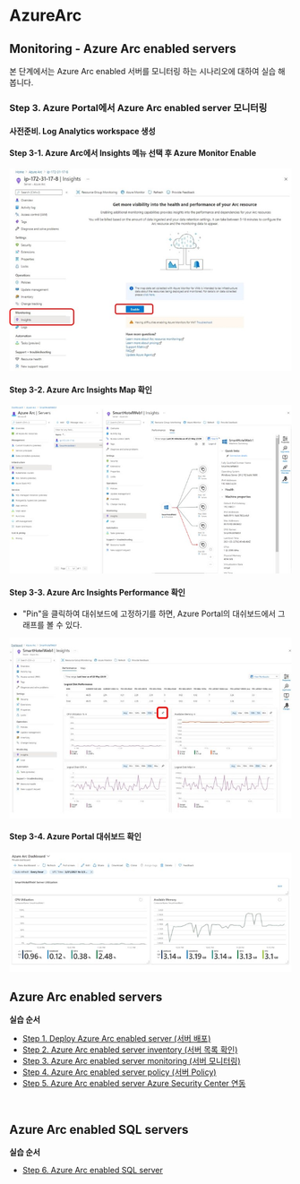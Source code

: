 # AzureArc

## Monitoring - Azure Arc enabled servers

본 단계에서는 Azure Arc enabled 서버를 모니터링 하는 시나리오에 대하여 실습 해 봅니다.

### Step 3. Azure Portal에서 Azure Arc enabled server 모니터링

#### 사전준비. Log Analytics workspace 생성

#### Step 3-1. Azure Arc에서 Insights 메뉴 선택 후 Azure Monitor Enable 

![alt text][id1]

[id1]: /images/Step3-01.jpg "Insights"

#### Step 3-2. Azure Arc Insights Map 확인

![alt text][id2]

[id2]: /images/Step3-02.jpg "Insights"

#### Step 3-3. Azure Arc Insights Performance 확인

- "Pin"을 클릭하여 대쉬보드에 고정하기를 하면, Azure Portal의 대쉬보드에서 그래프를 볼 수 있다.

![alt text][id3]

[id3]: /images/Step3-03.jpg "Insights"

#### Step 3-4. Azure Portal 대쉬보드 확인

![alt text][id4]

[id4]: /images/Step3-04.jpg "Insights"

<!-- TOC -->
## Azure Arc enabled servers

**실습 순서**

- [Step 1. Deploy Azure Arc enabled server (서버 배포)](https://github.com/jeongaelee/AzureArc/blob/main/deploy-arc-enabled-server.md)
- [Step 2. Azure Arc enabled server inventory (서버 목록 확인)](https://github.com/jeongaelee/AzureArc/blob/main/inventory-arc-enabled-server.md)
- [Step 3. Azure Arc enabled server monitoring (서버 모니터링)](https://github.com/jeongaelee/AzureArc/blob/main/monitor-arc-enabled-server.md)
- [Step 4. Azure Arc enabled server policy (서버 Policy)](https://github.com/jeongaelee/AzureArc/blob/main/policy-arc-enabled-server.md)
- [Step 5. Azure Arc enabled server Azure Security Center 연동](https://github.com/jeongaelee/AzureArc/blob/main/security-arc-enabled-server.md)

<br>

## Azure Arc enabled SQL servers

**실습 순서**

- [Step 6. Azure Arc enabled SQL server](https://github.com/jeongaelee/AzureArc/blob/main/arc-enabled-sql-server.md)

<!-- /TOC -->